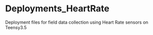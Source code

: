 # Deployments_HeartRate
 Deployment files for field data collection using Heart Rate sensors on Teensy3.5
